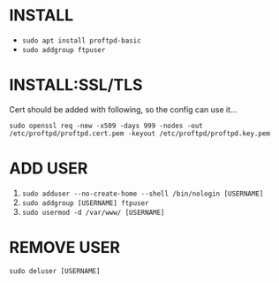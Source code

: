 # INSTALL #
* `sudo apt install proftpd-basic`
* `sudo addgroup ftpuser`

# INSTALL:SSL/TLS #
Cert should be added with following, so the config can use it...

`sudo openssl req -new -x509 -days 999 -nodes -out /etc/proftpd/proftpd.cert.pem -keyout /etc/proftpd/proftpd.key.pem`

# ADD USER #
1. `sudo adduser --no-create-home --shell /bin/nologin [USERNAME]`
2. `sudo addgroup [USERNAME] ftpuser`
3. `sudo usermod -d /var/www/ [USERNAME]`

# REMOVE USER #
`sudo deluser [USERNAME]`

